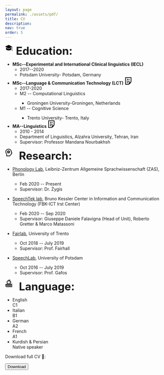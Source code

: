 ```yaml
---
layout: page
permalink: ./assets/pdf/
title: CV
description: 
nav: true
order: 5
---
```


<!---<a href="https://www.magiran.com/paper/1511382?lang=en"  target=" "> <br> [PDF]</a> --->



<!---<div style="font-size: 35px;">
&#127891;</div>--->

<p><div style="font-size: 35px;"> <b> <svg width="35" height="35" xmlns="http://www.w3.org/2000/svg" fill-rule="evenodd" clip-rule="evenodd"><path d="M24 21h-3l1-3h1l1 3zm-12.976-4.543l8.976-4.575v6.118c-1.007 2.041-5.607 3-8.5 3-3.175 0-7.389-.994-8.5-3v-6.614l8.024 5.071zm11.976.543h-1v-7.26l-10.923 5.568-11.077-7 12-5.308 11 6.231v7.769z"/></svg>Education:</b>
</div></p>

<ul>
  <li><b>MSc--Experimental and International Clinical linguistics (IECL)</b>
    <ul>
      <li>2017--2020</li>
      <li>Potsdam University- Potsdam, Germany</li>
    </ul>
  </li>
  <li><b>MSc--Language & Communication Technology (LCT) <svg width="24" height="24" xmlns="http://www.w3.org/2000/svg" fill-rule="evenodd" clip-rule="evenodd"><path d="M22 0v14.386c0 2.391-6.648 9.614-9.811 9.614h-10.189v-24h20zm-10.638 22c4.156 0 2.638-6 2.638-6s6 1.65 6-2.457v-11.543h-16v20h7.362zm.638-4v1h-5v-1h5zm-5-2h5v1h-5v-1zm0-2h10v1h-10v-1zm0-2h10v1h-10v-1zm3.691-3.174l-2.055.001-.39 1.172-1.246.001 2.113-5.689 1.086-.001 2.133 5.686-1.246.001-.395-1.171zm4.373-2.015l1.41-.001.001 1.019-1.41.001.001 1.594-1.074.001-.001-1.594-1.414.001-.001-1.019 1.414-.001-.001-1.528h1.074l.001 1.527zm-6.112 1.067l1.422-.001-.717-2.129-.705 2.13z"/></svg></b>
    <ul>
      <li>2017-2020</li>
      <li>M2 -- Computational Linguistics</li>
      <ul><li>Groningen University-Groningen, Netherlands</li>
      	</ul>
      <li>M1 -- Cognitive Science </li>
      <ul>
      	<li> Trento University- Trento, Italy</li>
      </ul>
    </ul>
  </li>
  <li><b>MA--Linguistics <svg width="24" height="24" xmlns="http://www.w3.org/2000/svg" fill-rule="evenodd" clip-rule="evenodd"><path d="M22 0v14.386c0 2.391-6.648 9.614-9.811 9.614h-10.189v-24h20zm-10.638 22c4.156 0 2.638-6 2.638-6s6 1.65 6-2.457v-11.543h-16v20h7.362zm.638-4v1h-5v-1h5zm-5-2h5v1h-5v-1zm0-2h10v1h-10v-1zm0-2h10v1h-10v-1zm3.691-3.174l-2.055.001-.39 1.172-1.246.001 2.113-5.689 1.086-.001 2.133 5.686-1.246.001-.395-1.171zm4.373-2.015l1.41-.001.001 1.019-1.41.001.001 1.594-1.074.001-.001-1.594-1.414.001-.001-1.019 1.414-.001-.001-1.528h1.074l.001 1.527zm-6.112 1.067l1.422-.001-.717-2.129-.705 2.13z"/></svg> </b>
    <ul>
      <li>2010 - 2014</li>
      <li>Department of Linguistics, Alzahra University, Tehran, Iran</li>
      <li>Supervisor: Professor Mandana Nourbakhsh </li>
      <!---
      <a href="https://scholar.google.com/citations?user=hpK3fLcAAAAJ&hl=en"  target="_blank"> <br> Professor Mandana Nourbakhsh </a>--->
    </ul>
  </li>
</ul>

<!---&#128300;--->
<p><div style="font-size: 35px;"><svg width="35" height="35" xmlns="http://www.w3.org/2000/svg" fill-rule="evenodd" clip-rule="evenodd"><path d="M15.996 23.999h-12.605s.734-3.931.633-5.686c-.041-.724-.161-1.474-.54-2.104-.645-1-2.636-3.72-2.475-7.43.224-5.209 4.693-8.779 10.126-8.779 5.098 0 8.507 3.001 9.858 7.483.328 1.079.311 1.541-.151 2.607l-.006.013 1.751 2.142c.26.381.413.791.413 1.239 0 .547-.233 1.045-.61 1.399-.368.345-.767.452-1.248.642 0 0-.576 2.592-.873 3.291-.7 1.643-1.97 1.659-2.97 1.849-.394.083-.49.133-.681.681-.208.591-.363 1.435-.622 2.653m-4.842-22c-4.285.048-7.74 2.548-8.121 6.488-.192 1.991.463 3.986 1.516 5.705.611 1 1.305 1.592 1.464 3.875.091 1.313-.05 2.636-.241 3.932h8.604c.141-.645.35-1.485.687-2.057.449-.766 1.097-1.099 1.926-1.254.838-.148 1.238-.059 1.489-.785.212-.579.612-2.221.831-3.902 1.203-.335.612-.161 1.671-.559-.206-.234-1.918-2.314-2.045-2.6-.336-.759-.046-1.19.225-1.913.086-.251.06-.357-.009-.613-1.049-3.949-3.891-6.317-7.997-6.317m.52 3c.242.684.312 1.122.841 1.341h.001c.53.221.893-.044 1.543-.353l.953.952c-.312.655-.573 1.016-.354 1.544v.001c.219.528.653.597 1.342.841v1.347c-.681.243-1.123.313-1.342.843-.22.529.043.891.354 1.544l-.953.952c-.657-.313-1.014-.574-1.541-.355h-.001c-.531.222-.601.661-.843 1.343h-1.348c-.242-.684-.312-1.122-.841-1.34l-.001-.001c-.529-.221-.892.043-1.544.353l-.952-.952c.305-.643.574-1.011.353-1.545-.22-.529-.661-.599-1.341-.842v-1.347c.681-.242 1.121-.312 1.341-.841.22-.531-.042-.891-.353-1.545l.952-.952c.657.312 1.015.573 1.544.353h.001c.529-.219.599-.661.841-1.341h1.348zm-.674 6.667c-.92 0-1.667-.746-1.667-1.667s.747-1.667 1.667-1.667 1.666.746 1.666 1.667-.746 1.667-1.666 1.667"/></svg> <b>Research:</b> </div> </p>
<ul>
  <li><a href="https://www.leibniz-zas.de/de/personen/details/zygis-marzena/marzena-zygis">Phonology Lab</a>, Leibniz-Zentrum Allgemeine Sprachwissenschaft (ZAS), Berlin</li>
  <ul><li> Feb 2020 -- Present</li>
  	<li>Supervisor: Dr. Żygis </li>
  </ul>
</ul>
<ul>
  <li><a href="https://ict.fbk.eu/units/speechtek/">SpeechTek lab</a>, Bruno Kessler Center in Information and Communication Technology (FBK-ICT Irst Center)</li>
  <ul><li> Feb 2020 -- Sep 2020</li>
  	<li>Supervisor: Giuseppe Daniele Falavigna (Head of Unit), Roberto Gretter & Marco Matassoni </li>
  </ul>
</ul>

<ul>
  <li><a href="https://www.cimec.unitn.it/en/537/fairlab-group">Fairlab</a>, University of Trento</li>
  <ul><li> Oct 2018 -- July 2019</li>
  	<li>Supervisor: Prof. Fairhall </li>
  </ul>
</ul>

<ul>
  <li><a href="https://www.uni-potsdam.de/en/ling/researchgroups/phonology-phonetics">SpeechLab</a>, University of Potsdam </li>
  <ul><li> Oct 2016 -- July 2019</li>
  	<li>Supervisor: Prof. Gafos </li>
  </ul>
</ul>

<!---&#128218;  --->
<p><div style="font-size: 35px;"> <svg width="35" height="35" xmlns="http://www.w3.org/2000/svg" fill-rule="evenodd" clip-rule="evenodd"><path d="M7.902 14c-1.722-1.39-2.902-3.968-2.902-6.037 0-3.094 2.158-4.89 4.187-4.961.841-.013 1.729.199 2.394.57-.175-1.278-.747-2.259-1.344-2.958l1.367-.614c.283.407.572 1.129.761 1.979.383-.695.848-1.262 1.475-1.628.669-.391 1.778-.412 2.518-.272-.187.658-.577 1.513-1.491 2.075-.562.345-1.467.522-2.384.453.042.283.073.574.087.867.682-.364 1.44-.484 2.243-.472 2.029.071 4.187 1.867 4.187 4.961 0 2.069-1.18 4.647-2.902 6.037h6.902v2h-19.5c-.276 0-.5.224-.5.5s.224.5.5.5h19.5v2h-18.5c-.828 0-1.5.672-1.5 1.5s.672 1.5 1.5 1.5h18.5v2h-18.5c-1.932 0-3.5-1.568-3.5-3.5 0-.83.29-1.593.773-2.193-.476-.455-.773-1.097-.773-1.807 0-1.38 1.12-2.5 2.5-2.5h4.402zm15.098 7h-18v-1h18v1zm-10.986-15c-.663-.552-1.435-1.066-2.836-.996-1 .07-2.264 1.102-2.174 3.162.072 1.682 1.25 3.751 2.473 4.504.997.626 1.711.269 2.523-.214l.038.023c.796.471 1.504.807 2.485.191 1.223-.753 2.401-2.822 2.473-4.504.09-2.06-1.174-3.092-2.174-3.162-1.226-.062-2.02.43-2.808.996zm1.75.548c1.172 1.323.973 2.565-.16 4.907 1.07-.441 2.009-1.907 2-2.933-.011-1.246-.887-2.03-1.84-1.974z"/></svg>
<b>Language:</b></div></p>

<ul>
  <li>English</li>
      <div class="progress">
  	<div class="progress-bar progress-bar-striped active" role="progressbar" aria-valuenow="85"
  aria-valuemin="0" aria-valuemax="100" style="width:85%">
    C1
   </div>
  </div>
  <li>Italian</li>
    <div class="progress">
  	<div class="progress-bar progress-bar-striped active" role="progressbar" aria-valuenow="60"
  aria-valuemin="0" aria-valuemax="100" style="width:70%">
    B1
   </div>
  </div>
  <li>German</li>
  <div class="progress">
  	<div class="progress-bar progress-bar-striped active" role="progressbar" aria-valuenow="50"
  aria-valuemin="0" aria-valuemax="100" style="width:55%">
    A2
   </div>
  </div>
    <li>French</li>
  <div class="progress">
  	<div class="progress-bar progress-bar-striped active" role="progressbar" aria-valuenow="30"
  aria-valuemin="0" aria-valuemax="100" style="width:35%">
    A1
   </div>
  </div>
    <li>Kurdish & Persian</li>
  <div class="progress">
  	<div class="progress-bar" role="progressbar" aria-valuenow="70"
  aria-valuemin="0" aria-valuemax="100" style="width:100%">
    Native speaker
   </div>
  </div>
</ul>

<p> Download full CV &#128195;: </p>

<!---<a href="the/name/of/your/file.x" download>--->
<a href=".\example_pdf.pdf" download>
<button class="btn"><i class="fa fa-download"></i> Download </button></a>




<!---
<p><h6>Last updated: <b>September 2020</b></h6></p>--->

<!---
For now, this page is assumed to be a static description of your courses. You can convert it to a collection similar to `_projects/` so that you can have a dedicated page for each course.

Organize your courses by years, topics, or universities, however you like!--->
